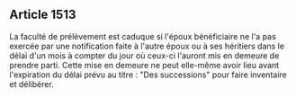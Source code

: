 Article 1513
----
La faculté de prélèvement est caduque si l'époux bénéficiaire ne l'a pas exercée
par une notification faite à l'autre époux ou à ses héritiers dans le délai d'un
mois à compter du jour où ceux-ci l'auront mis en demeure de prendre parti.
Cette mise en demeure ne peut elle-même avoir lieu avant l'expiration du délai
prévu au titre : "Des successions" pour faire inventaire et délibérer.
